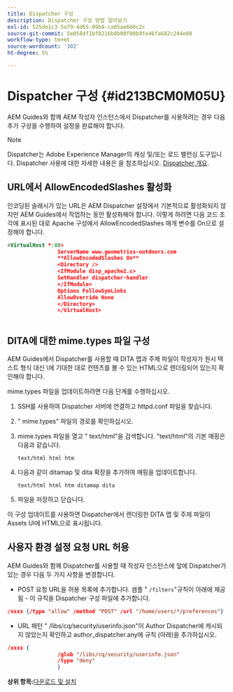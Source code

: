 ```yaml
---
title: Dispatcher 구성
description: Dispatcher 구성 방법 알아보기
exl-id: 525de1c3-5a79-4d65-89b4-ca05ae660c2c
source-git-commit: 5e0584f1bf0216b8b00f00b9fe46fa682c244e08
workflow-type: tm+mt
source-wordcount: '302'
ht-degree: 5%

---
```


# Dispatcher 구성 {#id213BCM0M05U}

AEM Guides와 함께 AEM 작성자 인스턴스에서 Dispatcher를 사용하려는 경우 다음 추가 구성을 수행하여 설정을 완료해야 합니다.

>[!NOTE]
>
> Dispatcher는 Adobe Experience Manager의 캐싱 및/또는 로드 밸런싱 도구입니다. Dispatcher 사용에 대한 자세한 내용은 을 참조하십시오. [Dispatcher 개요](https://experienceleague.adobe.com/docs/experience-manager-dispatcher/using/dispatcher.html?lang=en).

## URL에서 AllowEncodedSlashes 활성화

인코딩된 슬래시가 있는 URL은 AEM Dispatcher 설정에서 기본적으로 활성화되지 않지만 AEM Guides에서 작업하는 동안 활성화해야 합니다. 이렇게 하려면 다음 코드 조각에 표시된 대로 Apache 구성에서 AllowEncodedSlashes 매개 변수를 On으로 설정해야 합니다.

```XML
<VirtualHost *:80>
                ServerName www.geometrixx-outdoors.com
                **AllowEncodedSlashes On**
                <Directory />
                <IfModule disp_apache2.c>
                SetHandler dispatcher-handler
                </IfModule>
                Options FollowSymLinks
                AllowOverride None
                </Directory>
                </VirtualHost>
            
```

## DITA에 대한 mime.types 파일 구성

AEM Guides에서 Dispatcher를 사용할 때 DITA 맵과 주제 파일이 작성자가 원시 텍스트 형식 대신 \에 기대한 대로 컨텐츠를 볼 수 있는 HTML으로 렌더링되어 있는지 확인해야 합니다.

mime.types 파일을 업데이트하려면 다음 단계를 수행하십시오.

1. SSH를 사용하여 Dispatcher 서버에 연결하고 httpd.conf 파일을 찾습니다.

1. &quot; mime.types&quot; 파일의 경로를 확인하십시오.

1. mime.types 파일을 열고 &quot; text/html&quot;을 검색합니다. &quot;text/html&quot;의 기본 매핑은 다음과 같습니다.

   `text/html html htm`

1. 다음과 같이 ditamap 및 dita 확장을 추가하여 매핑을 업데이트합니다.

   `text/html html htm ditamap dita`

1. 파일을 저장하고 닫습니다.


이 구성 업데이트를 사용하면 Dispatcher에서 렌더링한 DITA 맵 및 주제 파일이 Assets UI에 HTML으로 표시됩니다.

## 사용자 환경 설정 요청 URL 허용

AEM Guides와 함께 Dispatcher를 사용할 때 작성자 인스턴스에 앞에 Dispatcher가 있는 경우 다음 두 가지 사항을 변경합니다.

- POST 요청 URL을 허용 목록에 추가합니다. 샘플 &quot; `/filters`&quot;규칙이 아래에 제공됨 - 이 규칙을 Dispatcher 구성 파일에 추가합니다.

```json
/xxxx {/type "allow" /method "POST" /url "/home/users/*/preferences"}
```

- URL 패턴 &quot; /libs/cq/security/userinfo.json&quot;이 Author Dispatcher에 캐시되지 않았는지 확인하고 author\_dispatcher.any에 규칙 \(아래\)을 추가하십시오.

```json
/xxxx {
                /glob "/libs/cq/security/userinfo.json"
                /type "deny"
                }
```

**상위 항목:**[&#x200B;다운로드 및 설치](download-install.md)
